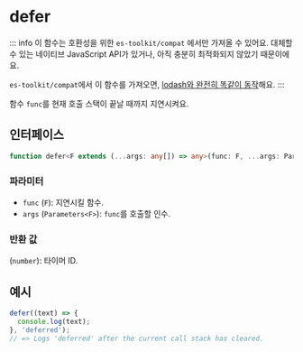 # defer

::: info
이 함수는 호환성을 위한 `es-toolkit/compat` 에서만 가져올 수 있어요. 대체할 수 있는 네이티브 JavaScript API가 있거나, 아직 충분히 최적화되지 않았기 때문이에요.

`es-toolkit/compat`에서 이 함수를 가져오면, [lodash와 완전히 똑같이 동작](../../../compatibility.md)해요.
:::

함수 `func`를 현재 호출 스택이 끝날 때까지 지연시켜요.

## 인터페이스

```typescript
function defer<F extends (...args: any[]) => any>(func: F, ...args: Parameters<F>): number;
```

### 파라미터

- `func` (`F`): 지연시킬 함수.
- `args` (`Parameters<F>`): `func`를 호출할 인수.

### 반환 값

(`number`): 타이머 ID.

## 예시

```typescript
defer((text) => {
  console.log(text);
}, 'deferred');
// => Logs 'deferred' after the current call stack has cleared.
```